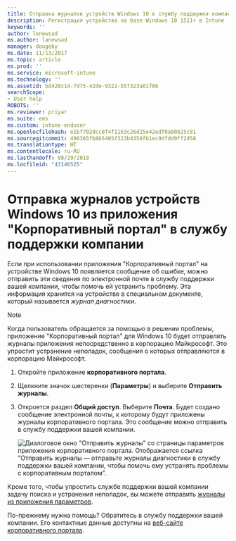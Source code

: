 ```yaml
---
title: Отправка журналов устройств Windows 10 в службу поддержки компании | Документы Майкрософт
description: Регистрация устройства на базе Windows 10 1511+ в Intune
keywords: ''
author: lenewsad
ms.author: lanewsad
manager: dougeby
ms.date: 11/13/2017
ms.topic: article
ms.prod: ''
ms.service: microsoft-intune
ms.technology: ''
ms.assetid: bd428c14-7d75-42de-9322-b57323a01f06
searchScope:
- User help
ROBOTS: ''
ms.reviewer: priyar
ms.suite: ems
ms.custom: intune-enduser
ms.openlocfilehash: e1bf702dcc8f4f1163c26d25e42edf0a00825c81
ms.sourcegitcommit: 490365fb8b5405f323b4358fb1ec9dfdd9ff2d58
ms.translationtype: HT
ms.contentlocale: ru-RU
ms.lasthandoff: 08/29/2018
ms.locfileid: "43146525"
---
```

# <a name="send-logs-to-your-company-support-from-the-company-portal-app-for-windows-10"></a>Отправка журналов устройств Windows 10 из приложения "Корпоративный портал" в службу поддержки компании

Если при использовании приложения "Корпоративный портал" на устройстве Windows 10 появляется сообщение об ошибке, можно отправить эти сведения по электронной почте в службу поддержки вашей компании, чтобы помочь ей устранить проблему. Эта информация хранится на устройстве в специальном документе, который называется _журнал диагностики_.

> [!Note]       
> Когда пользователь обращается за помощью в решении проблемы, приложение "Корпоративный портал" для Windows 10 будет отправлять журналы приложения непосредственно в корпорацию Майкрософт. Это упростит устранение неполадок, сообщения о которых отправляются в корпорацию Майкрософт.

1. Откройте приложение **корпоративного портала**.
2. Щелкните значок шестеренки (**Параметры**) и выберите **Отправить журналы**.
3. Откроется раздел **Общий доступ**. Выберите **Почта**. Будет создано сообщение электронной почты, к которому будут приложены журналы корпоративного портала. Это сообщение можно отправить в службу поддержки вашей компании.

   ![Диалоговое окно "Отправить журналы" со страницы параметров приложения корпоративного портала. Отображается ссылка "Отправить журналы — отправьте журналы диагностики в службу поддержки вашей компании, чтобы помочь ему устранять проблемы с корпоративным порталом".](./media/w10-share-logs-after-1711.png)

Кроме того, чтобы упростить службе поддержки вашей компании задачу поиска и устранения неполадок, вы можете отправить [журналы из приложения параметров](send-logs-to-your-it-admin-settings-windows.md).

По-прежнему нужна помощь? Обратитесь в службу поддержки вашей компании. Его контактные данные доступны на [веб-сайте корпоративного портала](https://go.microsoft.com/fwlink/?linkid=2010980).
